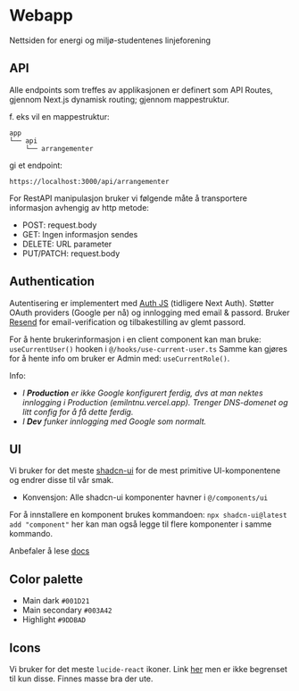 # Webapp

Nettsiden for energi og miljø-studentenes linjeforening


## API
Alle endpoints som treffes av applikasjonen er definert som API Routes, gjennom Next.js dynamisk routing; gjennom mappestruktur.

f. eks vil en mappestruktur:
```
app
└── api
    └── arrangementer
```
gi et endpoint:
```
https://localhost:3000/api/arrangementer
```

For RestAPI manipulasjon bruker vi følgende måte å transportere informasjon avhengig av http metode:
- POST: request.body
- GET: Ingen informasjon sendes
- DELETE: URL parameter
- PUT/PATCH: request.body

## Authentication
Autentisering er implementert med [Auth JS](https://authjs.dev/getting-started/migrating-to-v5) (tidligere Next Auth). Støtter OAuth providers (Google per nå) og innlogging med email & passord. Bruker [Resend](https://resend.com/docs/send-with-nextjs) for email-verification og tilbakestilling av glemt passord.

For å hente brukerinformasjon i en client component kan man bruke: ```useCurrentUser()``` hooken i ```@/hooks/use-current-user.ts```
Samme kan gjøres for å hente info om bruker er Admin med: ```useCurrentRole()```.

Info:
- _I **Production** er ikke Google konfigurert ferdig, dvs at man nektes innlogging i _Production_ (emilntnu.vercel.app). Trenger DNS-domenet og litt config for å få dette ferdig._
- _I **Dev** funker innlogging med Google som normalt._

## UI
Vi bruker for det meste [shadcn-ui](https://ui.shadcn.com/docs/components/accordion) for de mest primitive UI-komponentene og endrer disse til vår smak.
- Konvensjon: Alle shadcn-ui komponenter havner i ```@/components/ui```

For å innstallere en komponent brukes kommandoen: ```npx shadcn-ui@latest add "component"``` her kan man også legge til flere komponenter i samme kommando.

Anbefaler å lese [docs](https://ui.shadcn.com/docs)

## Color palette
- Main dark ```#001D21```
- Main secondary ```#003A42```
- Highlight ```#9DDBAD```

## Icons
Vi bruker for det meste ```lucide-react``` ikoner. Link [her](https://lucide.dev/icons/) men er ikke begrenset til kun disse. Finnes masse bra der ute. 

